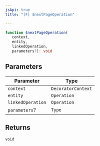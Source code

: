 ```yaml
---
jsApi: true
title: "[F] $nextPageOperation"

---
```

```ts
function $nextPageOperation(
   context, 
   entity, 
   linkedOperation, 
   parameters?): void
```

## Parameters

| Parameter | Type |
| ------ | ------ |
| `context` | `DecoratorContext` |
| `entity` | `Operation` |
| `linkedOperation` | `Operation` |
| `parameters`? | `Type` |

## Returns

`void`

